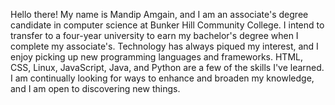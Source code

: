 Hello there!
My name is Mandip Amgain, and I am an associate's degree candidate in computer science at Bunker Hill Community College.
I intend to transfer to a four-year university to earn my bachelor's degree when I complete my associate's.
Technology has always piqued my interest, and I enjoy picking up new programming languages and frameworks.
HTML, CSS, Linux, JavaScript, Java, and Python are a few of the skills I've learned.
I am continually looking for ways to enhance and broaden my knowledge, and I am open to discovering new things.
